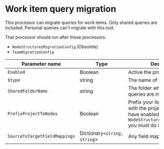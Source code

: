 # Work item query migration

This processor can migrate queries for work items. Only shared queries are included. Personal queries can't migrate with this tool.

That processor should run after these processors:

* `NodeStructuresMigrationConfig` (Obsolete)
* `TeamMigrationConfig`
 


| Parameter name         | Type    | Description                              | Default Value                            |
|------------------------|---------|------------------------------------------|------------------------------------------|
| `Enabled`              | Boolean | Active the processor if it true.         | false                                    |
| `$type`           | string  | The name of the processor                | WorkItemQueryMigrationConfig |
| `SharedFolderName`     | string  | The folder where the shared queries are in. | Shared Queries                           |
| `PrefixProjectToNodes` | Boolean | Prefix your iterations and areas with the project name. If you have enabled this in `NodeStructuresMigrationConfig` you must do it here too. | false                                    |
| `SourceToTargetFieldMappings` | Dictionary`<string, string`>| Any field mappings | none |

